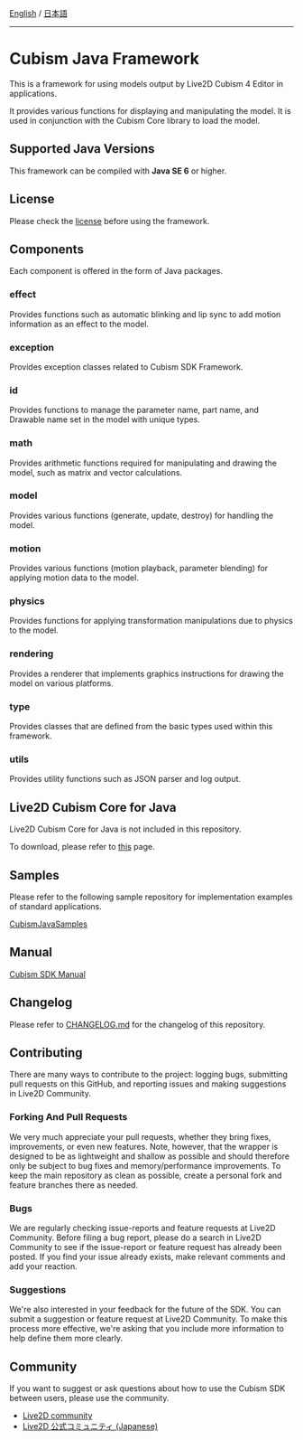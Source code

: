 [English](README.md) / [日本語](README.ja.md)

---

# Cubism Java Framework

This is a framework for using models output by Live2D Cubism 4 Editor in applications.

It provides various functions for displaying and manipulating the model. It is used in conjunction with the Cubism Core library to load the model.

## Supported Java Versions

This framework can be compiled with **Java SE 6** or higher.

## License

Please check the [license](LICENSE.md) before using the framework.

## Components

Each component is offered in the form of Java packages.

### effect

Provides functions such as automatic blinking and lip sync to add motion information as an effect to the model.

### exception

Provides exception classes related to Cubism SDK Framework.

### id

Provides functions to manage the parameter name, part name, and Drawable name set in the model with unique types.

### math

Provides arithmetic functions required for manipulating and drawing the model, such as matrix and vector calculations.

### model

Provides various functions (generate, update, destroy) for handling the model.

### motion

Provides various functions (motion playback, parameter blending) for applying motion data to the model.

### physics

Provides functions for applying transformation manipulations due to physics to the model.

### rendering

Provides a renderer that implements graphics instructions for drawing the model on various platforms.

### type

Provides classes that are defined from the basic types used within this framework.

### utils

Provides utility functions such as JSON parser and log output.

## Live2D Cubism Core for Java

Live2D Cubism Core for Java is not included in this repository.

To download, please refer to [this](https://www.live2d.com/download/cubism-sdk/download-java/) page.

## Samples

Please refer to the following sample repository for implementation examples of standard applications.

[CubismJavaSamples](https://github.com/Live2D/CubismJavaSamples)

## Manual

[Cubism SDK Manual](https://docs.live2d.com/cubism-sdk-manual/top/)

## Changelog

Please refer to [CHANGELOG.md](CHANGELOG.md) for the changelog of this repository.

## Contributing

There are many ways to contribute to the project: logging bugs, submitting pull requests on this GitHub, and reporting issues and making suggestions in Live2D Community.

### Forking And Pull Requests

We very much appreciate your pull requests, whether they bring fixes, improvements, or even new features. Note, however, that the wrapper is designed to be as lightweight and shallow as possible and should therefore only be subject to bug fixes and memory/performance improvements. To keep the main repository as clean as possible, create a personal fork and feature branches there as needed.

### Bugs

We are regularly checking issue-reports and feature requests at Live2D Community. Before filing a bug report, please do a search in Live2D Community to see if the issue-report or feature request has already been posted. If you find your issue already exists, make relevant comments and add your reaction.

### Suggestions

We're also interested in your feedback for the future of the SDK. You can submit a suggestion or feature request at Live2D Community. To make this process more effective, we're asking that you include more information to help define them more clearly.

## Community

If you want to suggest or ask questions about how to use the Cubism SDK between users, please use the community.

- [Live2D community](https://community.live2d.com/)
- [Live2D 公式コミュニティ (Japanese)](https://creatorsforum.live2d.com/)
